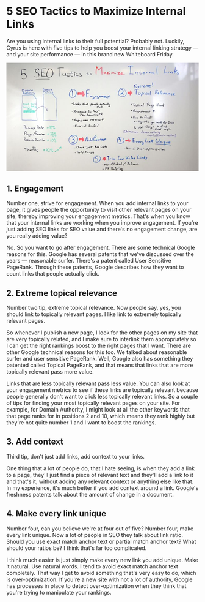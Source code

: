 # 5 SEO Tactics to Maximize Internal Links

Are you using internal links to their full potential? Probably not. Luckily, Cyrus is here with five tips to help you boost your internal linking strategy — and your site performance — in this brand new Whiteboard Friday.

![SEO Tactics](https://github.com/Michael-Stone32/SEO-Tactics/blob/main/wb-fridays-13-blank-wb-1469926.jpg?raw=true)

## 1. Engagement 

Number one, strive for engagement. When you add internal links to your page, it gives people the opportunity to visit other relevant pages on your site, thereby improving your engagement metrics. That's when you know that your internal links are working when you improve engagement. If you're just adding SEO links for SEO value and there's no engagement change, are you really adding value?

No. So you want to go after engagement. There are some technical Google reasons for this. Google has several patents that we've discussed over the years — reasonable surfer. There's a patent called User Sensitive PageRank. Through these patents, Google describes how they want to count links that people actually click.

## 2. Extreme topical relevance

Number two tip, extreme topical relevance. Now people say, yes, you should link to topically relevant pages. I like link to extremely topically relevant pages.

So whenever I publish a new page, I look for the other pages on my site that are very topically related, and I make sure to interlink them appropriately so I can get the right rankings boost to the right pages that I want. There are other Google technical reasons for this too. We talked about reasonable surfer and user sensitive PageRank. Well, Google also has something they patented called Topical PageRank, and that means that links that are more topically relevant pass more value.

Links that are less topically relevant pass less value. You can also look at your engagement metrics to see if these links are topically relevant because people generally don't want to click less topically relevant links. So a couple of tips for finding your most topically relevant pages on your site. For example, for Domain Authority, I might look at all the other keywords that that page ranks for in positions 2 and 10, which means they rank highly but they're not quite number 1 and I want to boost the rankings.

## 3. Add context

Third tip, don't just add links, add context to your links.

One thing that a lot of people do, that I hate seeing, is when they add a link to a page, they'll just find a piece of relevant text and they'll add a link to it and that's it, without adding any relevant context or anything else like that. In my experience, it's much better if you add context around a link. Google's freshness patents talk about the amount of change in a document.

## 4. Make every link unique

Number four, can you believe we're at four out of five? Number four, make every link unique. Now a lot of people in SEO they talk about link ratio. Should you use exact match anchor text or partial match anchor text? What should your ratios be? I think that's far too complicated.

I think much easier is just simply make every new link you add unique. Make it natural. Use natural words. I tend to avoid exact match anchor text completely. That way I get to avoid something that's very easy to do, which is over-optimization. If you're a new site with not a lot of authority, Google has processes in place to detect over-optimization when they think that you're trying to manipulate your rankings.
